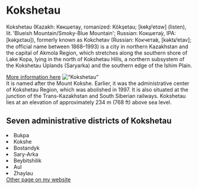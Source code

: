 <!DOCTYPE html>
<html lang="en">
    <head>
        <meta charset="UTF-8">
        <title>My Hometown</title>
    </head>
    <body>
        <h1>Kokshetau</h1>
        <p>Kokshetau (Kazakh: Көкшетау, romanized: Kökşetau; [kɵkʂʲetɑw] (listen), lit. 'Blueish Mountain/Smoky-Blue Mountain'; Russian: Кокшета́у, IPA: [kəkʂɛtaʊ]), formerly known as Kokchetav (Russian: Кокчета́в, [kəktɕʲetav]; the official name between 1868–1993) is a city in northern Kazakhstan and the capital of Akmola Region, which stretches along the southern shore of Lake Kopa, lying in the north of Kokshetau Hills, a northern subsystem of the Kokshetau Uplands (Saryarka) and the southern edge of the Ishim Plain. </p>
        <a href="https://en.wikipedia.org/wiki/Kokshetau">More information here</a>
        <img src=”https://images.app.goo.gl/Xz8oo4xb5ffwn8de7” alt=“Kokshetau” width=“100” height=“50”>
        <br>It is named after the Mount Kokshe. Earlier, it was the administrative center of Kokshetau Region, which was abolished in 1997. It is also situated at the junction of the Trans-Kazakhstan and South Siberian railways. Kokshetau lies at an elevation of approximately 234 m (768 ft) above sea level. </br>
        <h2>Seven administrative districts of Kokshetau</h2>
        <li>Bukpa</li>
        <li>Kokshe</li>
        <li>Bostandyk</li>
        <li>Sary-Arka</li>
        <li>Beybitshilik</li>
        <li>Aul</li>
        <li>Zhaylau</li>
        <a href="secondpage.html">Other page on my website</a>
    </body>
</html>
